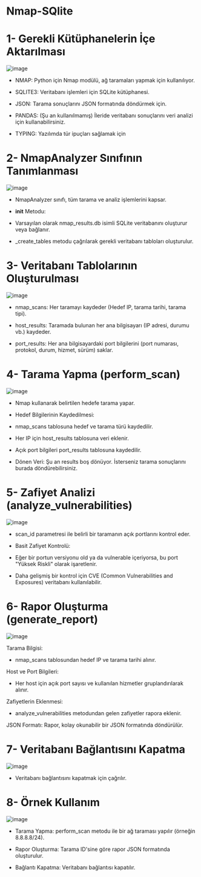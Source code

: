 # Nmap-SQlite

 # 1- Gerekli Kütüphanelerin İçe Aktarılması

![image](https://github.com/user-attachments/assets/ce885720-230f-4acb-8638-d491fdb55927)


* NMAP: Python için Nmap modülü, ağ taramaları yapmak için kullanılıyor.

* SQLITE3: Veritabanı işlemleri için SQLite kütüphanesi.

* JSON: Tarama sonuçlarını JSON formatında döndürmek için.

* PANDAS: (Şu an kullanılmamış) İleride veritabanı sonuçlarını veri analizi için kullanabilirsiniz.

* TYPING: Yazılımda tür ipuçları sağlamak için


# 2- NmapAnalyzer Sınıfının Tanımlanması

![image](https://github.com/user-attachments/assets/319bf243-18f6-41ac-95ec-36134a2fa950)

* NmapAnalyzer sınıfı, tüm tarama ve analiz işlemlerini kapsar.

* __init__ Metodu:

* Varsayılan olarak nmap_results.db isimli SQLite veritabanını oluşturur veya bağlanır.

* _create_tables metodu çağrılarak gerekli veritabanı tabloları oluşturulur.

# 3- Veritabanı Tablolarının Oluşturulması

![image](https://github.com/user-attachments/assets/f43f7160-dfe4-4c30-98ec-11e7171e16ae)

* nmap_scans: Her taramayı kaydeder (Hedef IP, tarama tarihi, tarama tipi).

* host_results: Taramada bulunan her ana bilgisayarı (IP adresi, durumu vb.) kaydeder.

* port_results: Her ana bilgisayardaki port bilgilerini (port numarası, protokol, durum, hizmet, sürüm) saklar.

# 4- Tarama Yapma (perform_scan)

![image](https://github.com/user-attachments/assets/30dcd64d-5984-43d5-8a71-bfaba9a0974d)

* Nmap kullanarak belirtilen hedefe tarama yapar.

* Hedef Bilgilerinin Kaydedilmesi:

* nmap_scans tablosuna hedef ve tarama türü kaydedilir.

* Her IP için host_results tablosuna veri eklenir.

* Açık port bilgileri port_results tablosuna kaydedilir.

* Dönen Veri: Şu an results boş dönüyor. İsterseniz tarama sonuçlarını burada döndürebilirsiniz.

# 5- Zafiyet Analizi (analyze_vulnerabilities)

![image](https://github.com/user-attachments/assets/5facd8eb-18b4-40dc-b03e-8973aef1ccf0)

* scan_id parametresi ile belirli bir taramanın açık portlarını kontrol eder.

* Basit Zafiyet Kontrolü:

* Eğer bir portun versiyonu old ya da vulnerable içeriyorsa, bu port "Yüksek Riskli" olarak işaretlenir.

* Daha gelişmiş bir kontrol için CVE (Common Vulnerabilities and Exposures) veritabanı kullanılabilir.

# 6- Rapor Oluşturma (generate_report)

![image](https://github.com/user-attachments/assets/1b90aa7c-44e5-419c-ab05-288446728395)

Tarama Bilgisi:
* nmap_scans tablosundan hedef IP ve tarama tarihi alınır.

Host ve Port Bilgileri:

* Her host için açık port sayısı ve kullanılan hizmetler gruplandırılarak alınır.

Zafiyetlerin Eklenmesi:

* analyze_vulnerabilities metodundan gelen zafiyetler rapora eklenir.

JSON Formatı: Rapor, kolay okunabilir bir JSON formatında döndürülür.

# 7- Veritabanı Bağlantısını Kapatma

![image](https://github.com/user-attachments/assets/77ca86ad-50f9-4d37-85af-bfea4b250525)

* Veritabanı bağlantısını kapatmak için çağrılır.

# 8- Örnek Kullanım

![image](https://github.com/user-attachments/assets/652c1900-18ce-48c1-8926-f21b50482b61)

* Tarama Yapma: perform_scan metodu ile bir ağ taraması yapılır (örneğin 8.8.8.8/24).

* Rapor Oluşturma: Tarama ID'sine göre rapor JSON formatında oluşturulur.

* Bağlantı Kapatma: Veritabanı bağlantısı kapatılır.



